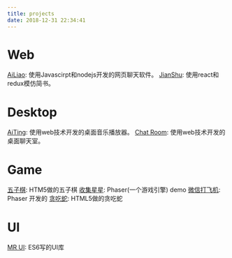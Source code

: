 ```yaml
---
title: projects
date: 2018-12-31 22:34:41
---
```



# Web

[AiLiao](https://github.com/renhongl/ailiao): 使用Javascirpt和nodejs开发的网页聊天软件。
[JianShu](https://github.com/renhongl/jianshu-mofang): 使用react和redux模仿简书。

# Desktop

[AiTing](https://github.com/renhongl/aiting): 使用web技术开发的桌面音乐播放器。
[Chat Room](https://github.com/renhongl/ap): 使用web技术开发的桌面聊天室。


# Game

[五子棋](https://renhongl.github.io/game/chess/): HTM5做的五子棋
[收集星星](https://renhongl.github.io/game/collect-star/): Phaser(一个游戏引擎) demo
[微信打飞机](https://renhongl.github.io/game/plane/): Phaser 开发的
[贪吃蛇](https://renhongl.github.io/game/snake/): HTML5做的贪吃蛇


# UI

[MR UI](https://renhongl.github.io/mr/): ES6写的UI库


